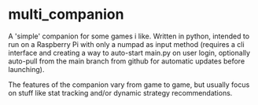 # multi_companion

A 'simple' companion for some games i like.
Written in python, intended to run on a Raspberry Pi with only a numpad as input method (requires a cli interface and creating a way to auto-start main.py on user login, optionally auto-pull from the main branch from github for automatic updates before launching).

The features of the companion vary from game to game, but usually focus on stuff like stat tracking and/or dynamic strategy recommendations.
